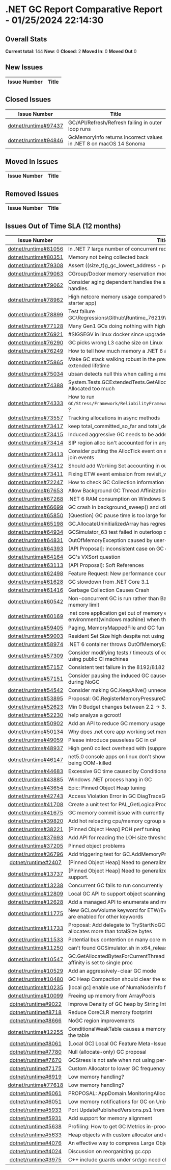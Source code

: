 # .NET GC Report Comparative Report - 01/25/2024 22:14:30

## Overall Stats

**Current total**: 144
**New**: 0
**Closed**: 2
**Moved In**: 0
**Moved Out** 0

## New Issues

| **Issue Number** | **Title** |
| :--------------: | --------- |

## Closed Issues

| **Issue Number** | **Title** |
| :--------------: | --------- |
| [dotnet/runtime#97437](https://github.com/dotnet/runtime/issues/97437) | GC/API/Refresh/Refresh failing in outer loop runs |
| [dotnet/runtime#94846](https://github.com/dotnet/runtime/issues/94846) | GcMemoryInfo returns incorrect values in .NET 8 on macOS 14 Sonoma |

## Moved In Issues

| **Issue Number** | **Title** |
| :--------------: | --------- |

## Removed Issues

| **Issue Number** | **Title** |
| :--------------: | --------- |

## Issues Out of Time SLA (12 months)

| **Issue Number** | **Title** |
| :--------------: | --------- |
| [dotnet/runtime#81056](https://github.com/dotnet/runtime/issues/81056) | In .NET 7 large number of concurrent requests will memory leak |
| [dotnet/runtime#80351](https://github.com/dotnet/runtime/issues/80351) | Memory not being collected back |
| [dotnet/runtime#79308](https://github.com/dotnet/runtime/issues/79308) | Assert ((size_t)g_gc_lowest_address - ps) >= OS_PAGE_SIZE |
| [dotnet/runtime#79063](https://github.com/dotnet/runtime/issues/79063) | CGroup/Docker memory reservation model isn't honored by GC |
| [dotnet/runtime#79062](https://github.com/dotnet/runtime/issues/79062) | Consider aging dependent handles the same way as the other kinds of handles. |
| [dotnet/runtime#78962](https://github.com/dotnet/runtime/issues/78962) | High netcore memory usage compared to windows (From an VS Template starter app) |
| [dotnet/runtime#78899](https://github.com/dotnet/runtime/issues/78899) | Test failure GC\\Regressions\\Github\\Runtime_76219\\Runtime_76219\\Runtime_76219.cmd |
| [dotnet/runtime#77128](https://github.com/dotnet/runtime/issues/77128) | Many Gen1 GCs doing nothing with high fragmentation |
| [dotnet/runtime#76921](https://github.com/dotnet/runtime/issues/76921) | #SIGSEGV in linux docker since upgrade to 6.0.10 |
| [dotnet/runtime#76290](https://github.com/dotnet/runtime/issues/76290) | GC picks wrong L3 cache size on Linux |
| [dotnet/runtime#76249](https://github.com/dotnet/runtime/issues/76249) | How to tell how much memory a .NET 6 application is really using? |
| [dotnet/runtime#75865](https://github.com/dotnet/runtime/issues/75865) | Make GC stack walking robust in the presence of unmanaged byrefs with extended lifetime |
| [dotnet/runtime#75034](https://github.com/dotnet/runtime/issues/75034) | ubsan detects null this when calling a member function in the GC |
| [dotnet/runtime#74388](https://github.com/dotnet/runtime/issues/74388) | System.Tests.GCExtendedTests.GetAllocatedBytesForCurrentThread - Allocated too much |
| [dotnet/runtime#74333](https://github.com/dotnet/runtime/issues/74333) | How to run `GC/Stress/Framework/ReliabilityFramework/ReliabilityFramework.sh` on linux ? |
| [dotnet/runtime#73557](https://github.com/dotnet/runtime/issues/73557) | Tracking allocations in async methods |
| [dotnet/runtime#73417](https://github.com/dotnet/runtime/issues/73417) | keep total_committed_so_far and total_decommitted_so_far counters |
| [dotnet/runtime#73415](https://github.com/dotnet/runtime/issues/73415) | Induced aggressive GC needs to be added to trace event. |
| [dotnet/runtime#73414](https://github.com/dotnet/runtime/issues/73414) | SIP region alloc isn't accounted for in any ETW events |
| [dotnet/runtime#73413](https://github.com/dotnet/runtime/issues/73413) | Consider putting the AllocTick event on a different keyword so we can get the join events |
| [dotnet/runtime#73412](https://github.com/dotnet/runtime/issues/73412) | Should add Working Set accounting in our tooling |
| [dotnet/runtime#73411](https://github.com/dotnet/runtime/issues/73411) | Fixing ETW event emission from revisit_written_pages |
| [dotnet/runtime#72247](https://github.com/dotnet/runtime/issues/72247) | How to check GC Collection information that does not affect performance. |
| [dotnet/runtime#67653](https://github.com/dotnet/runtime/issues/67653) | Allow Background GC Thread Affinization |
| [dotnet/runtime#67268](https://github.com/dotnet/runtime/issues/67268) | .NET 6 RAM consumption on Windows Server 2019 |
| [dotnet/runtime#66699](https://github.com/dotnet/runtime/issues/66699) | GC crash in background_sweep() and other methods |
| [dotnet/runtime#65850](https://github.com/dotnet/runtime/issues/65850) | [Question] GC pause time is too large for 60 fps |
| [dotnet/runtime#65198](https://github.com/dotnet/runtime/issues/65198) | GC.AllocateUninitializedArray has regressed on macOS |
| [dotnet/runtime#64934](https://github.com/dotnet/runtime/issues/64934) | GCSimulator_63 test failed in outerloop on linux-arm64 |
| [dotnet/runtime#64831](https://github.com/dotnet/runtime/issues/64831) | OutOfMemoryException caused by user-code in ASP.NET Core runtime |
| [dotnet/runtime#64393](https://github.com/dotnet/runtime/issues/64393) | [API Proposal]: inconsistent case on GC environment variable names  |
| [dotnet/runtime#64164](https://github.com/dotnet/runtime/issues/64164) | GC's VXSort question |
| [dotnet/runtime#63113](https://github.com/dotnet/runtime/issues/63113) | [API Proposal]: Soft References |
| [dotnet/runtime#62498](https://github.com/dotnet/runtime/issues/62498) | Feature Request: New performance counter for total bytes allocated |
| [dotnet/runtime#61628](https://github.com/dotnet/runtime/issues/61628) | GC slowdown from .NET Core 3.1 |
| [dotnet/runtime#61416](https://github.com/dotnet/runtime/issues/61416) | Garbage Collection Causes Crash |
| [dotnet/runtime#60542](https://github.com/dotnet/runtime/issues/60542) | Non-concurrent GC is run rather than Background GC, in container with memory limit |
| [dotnet/runtime#60169](https://github.com/dotnet/runtime/issues/60169) | .net core application get out of memory exception in App Service environment(windows machine) when the machine memory is still available |
| [dotnet/runtime#59405](https://github.com/dotnet/runtime/issues/59405) | Paging, MemoryMappedFile and GC fun |
| [dotnet/runtime#59003](https://github.com/dotnet/runtime/issues/59003) | Resident Set Size high despite not using the backing pages |
| [dotnet/runtime#58974](https://github.com/dotnet/runtime/issues/58974) |  .NET 6 container throws OutOfMemoryException |
| [dotnet/runtime#57309](https://github.com/dotnet/runtime/issues/57309) | Consider modifying tests / timeouts of  coreclr-gc-simulator pipeline or not using public CI machines |
| [dotnet/runtime#57157](https://github.com/dotnet/runtime/issues/57157) | Consistent test failure in the 8192/8182 test case for NoGC.dll |
| [dotnet/runtime#57151](https://github.com/dotnet/runtime/issues/57151) | Consider pausing the induced GC caused by OS low memory notification during NoGC |
| [dotnet/runtime#54542](https://github.com/dotnet/runtime/issues/54542) | Consider making GC.KeepAlive() unnecessary |
| [dotnet/runtime#53895](https://github.com/dotnet/runtime/issues/53895) | Proposal: GC.RegisterMemoryPressureCallback |
| [dotnet/runtime#52623](https://github.com/dotnet/runtime/issues/52623) | Min 0 Budget changes between 2.2 -> 3.x+ leads to P99 regressions |
| [dotnet/runtime#52230](https://github.com/dotnet/runtime/issues/52230) | help analyze a gcroot! |
| [dotnet/runtime#50902](https://github.com/dotnet/runtime/issues/50902) | Add an API to reduce GC memory usage |
| [dotnet/runtime#50134](https://github.com/dotnet/runtime/issues/50134) | Why does .net core app working set memory keep increasing in linux docker? |
| [dotnet/runtime#49059](https://github.com/dotnet/runtime/issues/49059) | Please introduce pauseless GC in c# |
| [dotnet/runtime#48937](https://github.com/dotnet/runtime/issues/48937) | High gen0 collect overhead with (suppressed) finalizer objects |
| [dotnet/runtime#46147](https://github.com/dotnet/runtime/issues/46147) | net5.0 console apps on linux don't show OutOfMemoryExceptions before being OOM-killed |
| [dotnet/runtime#44683](https://github.com/dotnet/runtime/issues/44683) | Excessive GC time caused by ConditionalWeakTable entries |
| [dotnet/runtime#43885](https://github.com/dotnet/runtime/issues/43885) | Windows .NET process hang in GC |
| [dotnet/runtime#43654](https://github.com/dotnet/runtime/issues/43654) | Epic: Pinned Object Heap tuning |
| [dotnet/runtime#42743](https://github.com/dotnet/runtime/issues/42743) | Access Violation Error in GC DiagTraceGCSegments |
| [dotnet/runtime#41708](https://github.com/dotnet/runtime/issues/41708) | Create a unit test for PAL_GetLogicalProcessorCacheSizeFromOS |
| [dotnet/runtime#41675](https://github.com/dotnet/runtime/issues/41675) | GC memory commit issue with currently not supported OS (Nintendo Switch) |
| [dotnet/runtime#39820](https://github.com/dotnet/runtime/issues/39820) | Add hot reloading cpu/memory cgroup settings support during running |
| [dotnet/runtime#38221](https://github.com/dotnet/runtime/issues/38221) | [Pinned Object Heap] POH perf tuning |
| [dotnet/runtime#37693](https://github.com/dotnet/runtime/issues/37693) | Add API for reading the LOH size threshold |
| [dotnet/runtime#37205](https://github.com/dotnet/runtime/issues/37205) | Pinned object problems |
| [dotnet/runtime#36796](https://github.com/dotnet/runtime/issues/36796) | Add triggering test for GC.AddMemoryPressure/GC.RemoveMemoryPressure |
| [dotnet/runtime#2407](https://github.com/dotnet/runtime/issues/2407) | [Pinned Object Heap] Need to generalize GC notification API |
| [dotnet/runtime#13737](https://github.com/dotnet/runtime/issues/13737) | [Pinned Object Heap] Need to generalize NoGC regions or explicitly not support. |
| [dotnet/runtime#13238](https://github.com/dotnet/runtime/issues/13238) | Concurrent GC fails to run concurrently |
| [dotnet/runtime#12809](https://github.com/dotnet/runtime/issues/12809) | Local GC API to support object scanning |
| [dotnet/runtime#12628](https://github.com/dotnet/runtime/issues/12628) | Add a managed API to enumerate and mutate the heap |
| [dotnet/runtime#11775](https://github.com/dotnet/runtime/issues/11775) | New GCLowVolume keyword for ETW/EventPipe events when verbose events are enabled for other keywords |
| [dotnet/runtime#11733](https://github.com/dotnet/runtime/issues/11733) | Proposal: Add delegate to TryStartNoGCRegion to be invoked when user allocates more than totalSize bytes |
| [dotnet/runtime#11533](https://github.com/dotnet/runtime/issues/11533) | Potential bus contention on many core machines in the handle table code |
| [dotnet/runtime#11250](https://github.com/dotnet/runtime/issues/11250) | can't found GCSimulator.sh in x64_release_ubuntu_gcsimulator_tst  |
| [dotnet/runtime#10547](https://github.com/dotnet/runtime/issues/10547) | GC.GetAllocatedBytesForCurrentThread always returns 0 when processor affinity is set to single proc |
| [dotnet/runtime#10529](https://github.com/dotnet/runtime/issues/10529) | Add an aggressively-clear GC mode |
| [dotnet/runtime#10480](https://github.com/dotnet/runtime/issues/10480) | GC Heap Compaction should clear the source data |
| [dotnet/runtime#10235](https://github.com/dotnet/runtime/issues/10235) | [local gc] enable use of NumaNodeInfo for local gc and PAL |
| [dotnet/runtime#10099](https://github.com/dotnet/runtime/issues/10099) | Freeing up memory from ArrayPools |
| [dotnet/runtime#9022](https://github.com/dotnet/runtime/issues/9022) | Improve Density of GC heap by String Interning  (de-duping)  on Gen2 GC  |
| [dotnet/runtime#8718](https://github.com/dotnet/runtime/issues/8718) | Reduce CoreCLR memory footprint |
| [dotnet/runtime#8666](https://github.com/dotnet/runtime/issues/8666) | NoGC region improvements |
| [dotnet/runtime#12255](https://github.com/dotnet/runtime/issues/12255) | ConditionalWeakTable causes a memory leak if one of their values references the table |
| [dotnet/runtime#8061](https://github.com/dotnet/runtime/issues/8061) | [Local GC] Local GC Feature Meta-Issue |
| [dotnet/runtime#7780](https://github.com/dotnet/runtime/issues/7780) | Null (allocate-only) GC proposal |
| [dotnet/runtime#7670](https://github.com/dotnet/runtime/issues/7670) | GCStress is not safe when not using per-thread allocation contexts |
| [dotnet/runtime#7175](https://github.com/dotnet/runtime/issues/7175) | Custom Allocator to lower GC frequency and improve cache locality |
| [dotnet/runtime#6919](https://github.com/dotnet/runtime/issues/6919) | Low memory handling? |
| [dotnet/runtime#77618](https://github.com/dotnet/runtime/issues/77618) | Low memory handling? |
| [dotnet/runtime#6061](https://github.com/dotnet/runtime/issues/6061) | PROPOSAL: AppDomain.MonitoringAllocatedMemorySizeSinceCollection |
| [dotnet/runtime#6051](https://github.com/dotnet/runtime/issues/6051) | Low memory notifications for GC on Unix |
| [dotnet/runtime#5933](https://github.com/dotnet/runtime/issues/5933) | Port UpdatePublishedVersions.ps1 from corefx to coreclr |
| [dotnet/runtime#5931](https://github.com/dotnet/runtime/issues/5931) | Add support for memory alignment |
| [dotnet/runtime#5638](https://github.com/dotnet/runtime/issues/5638) | Profiling: How to get GC Metrics in-process |
| [dotnet/runtime#5633](https://github.com/dotnet/runtime/issues/5633) | Heap objects with custom allocator and explicit delete |
| [dotnet/runtime#4076](https://github.com/dotnet/runtime/issues/4076) | An effective way to compress Large Object Heap |
| [dotnet/runtime#4024](https://github.com/dotnet/runtime/issues/4024) | Discussion on reorganizing gc.cpp |
| [dotnet/runtime#3975](https://github.com/dotnet/runtime/issues/3975) | C++ include guards under src\gc need cleanup for portability |

